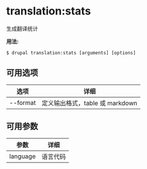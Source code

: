 # translation:stats
生成翻译统计

**用法:**
```
$ drupal translation:stats [arguments] [options]
```

## 可用选项
选项 | 详细
-------|-------------
--format | 定义输出格式，table 或 markdown

## 可用参数
参数 | 详细
---------|-------------
language | 语言代码
